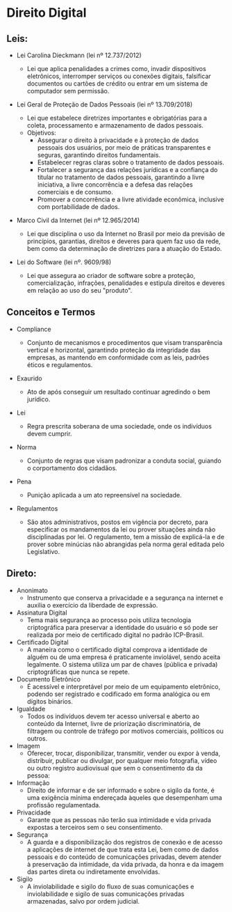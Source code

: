 # Direito Digital

## Leis:
- Lei Carolina Dieckmann (lei nº 12.737/2012)
    - Lei que aplica penalidades a crimes como, invadir dispositivos eletrônicos, interromper serviços ou conexões digitais, falsificar documentos ou cartões de crédito ou entrar em um sistema de computador sem permissão.

- Lei Geral de Proteção de Dados Pessoais (lei nº 13.709/2018)
    - Lei que estabelece diretrizes importantes e obrigatórias para a coleta, processamento e armazenamento de dados pessoais.
    - Objetivos:
        - Assegurar o direito à privacidade e à proteção de dados pessoais dos usuários, por meio de práticas transparentes e seguras, garantindo direitos fundamentais.
        - Estabelecer regras claras sobre o tratamento de dados pessoais.
        - Fortalecer a segurança das relações jurídicas e a confiança do titular no tratamento de dados pessoais, garantindo a livre iniciativa, a livre concorrência e a defesa das relações comerciais e de consumo.
        - Promover a concorrência e a livre atividade econômica, inclusive com portabilidade de dados.

- Marco Civil da Internet (lei nº 12.965/2014)
    - Lei que disciplina o uso da Internet no Brasil por meio da previsão de princípios, garantias, direitos e deveres para quem faz uso da rede, bem como da determinação de diretrizes para a atuação do Estado.

- Lei do Software (lei nº. 9609/98)
    - Lei que assegura ao criador de software sobre a proteção, comercialização, infrações, penalidades e estipula direitos e deveres em relação ao uso do seu "produto".

## Conceitos e Termos
- Compliance
    - Conjunto de mecanismos e procedimentos que visam transparência vertical e horizontal, garantindo proteção da integridade das empresas, as mantendo em conformidade com as leis, padrões éticos e regulamentos.

- Exaurido
    - Ato de após conseguir um resultado continuar agredindo o bem jurídico.

- Lei
    - Regra prescrita soberana de uma sociedade, onde os indivíduos devem cumprir.

- Norma
    - Conjunto de regras que visam padronizar a conduta social, guiando o corportamento dos cidadãos.

- Pena
    - Punição aplicada a um ato repreensível na sociedade.

- Regulamentos
    - São atos administrativos, postos em vigência por decreto, para especificar os mandamentos da lei ou prover situações ainda não disciplinadas por lei. O regulamento, tem a missão de explicá-la e de prover sobre minúcias não abrangidas pela norma geral editada pelo Legislativo.


## Direto:
- Anonimato
    - Instrumento que conserva a privacidade e a segurança na internet e auxilia o exercício da liberdade de expressão.
- Assinatura Digital
    - Tema mais segurança ao processo pois utiliza tecnologia criptográfica para preservar a identidade do usuário e só pode ser realizada por meio de certificado digital no padrão ICP-Brasil.
- Certificado Digital
    - A maneira como o certificado digital comprova a identidade de alguém ou de uma empresa é praticamente inviolável, sendo aceita legalmente. O sistema utiliza um par de chaves (pública e privada) criptográficas que nunca se repete.
- Documento Eletrônico
    - É acessível e interpretável por meio de um equipamento eletrônico, podendo ser registrado e codificado em forma analógica ou em dígitos binários.
- Igualdade
    - Todos os indivíduos devem ter acesso universal e aberto ao conteúdo da Internet, livre de priorização discriminatória, de filtragem ou controle de tráfego por motivos comerciais, políticos ou outros.
- Imagem
    - Oferecer, trocar, disponibilizar, transmitir, vender ou expor à venda, distribuir, publicar ou divulgar, por qualquer meio fotografia, vídeo ou outro registro audiovisual que sem o consentimento da da pessoa:
- Informação
    - Direito de informar e de ser informado e sobre o sigilo da fonte, é uma exigência mínima endereçada àqueles que desempenham uma profissão regulamentada.
- Privacidade
    - Garante que as pessoas não terão sua intimidade e vida privada expostas a terceiros sem o seu consentimento.
- Segurança
    - A guarda e a disponibilização dos registros de conexão e de acesso a aplicações de internet de que trata esta Lei, bem como de dados pessoais e do conteúdo de comunicações privadas, devem atender à preservação da intimidade, da vida privada, da honra e da imagem das partes direta ou indiretamente envolvidas.
- Sigilo
    - A inviolabilidade e sigilo do fluxo de suas comunicações e inviolabilidade e sigilo de suas comunicações privadas armazenadas, salvo por ordem judicial.
